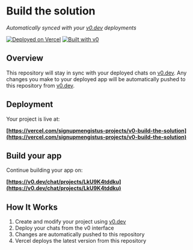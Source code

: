 # Build the solution

*Automatically synced with your [v0.dev](https://v0.dev) deployments*

[![Deployed on Vercel](https://img.shields.io/badge/Deployed%20on-Vercel-black?style=for-the-badge&logo=vercel)](https://vercel.com/signupmengistus-projects/v0-build-the-solution)
[![Built with v0](https://img.shields.io/badge/Built%20with-v0.dev-black?style=for-the-badge)](https://v0.dev/chat/projects/LkU9K4tddku)

## Overview

This repository will stay in sync with your deployed chats on [v0.dev](https://v0.dev).
Any changes you make to your deployed app will be automatically pushed to this repository from [v0.dev](https://v0.dev).

## Deployment

Your project is live at:

**[https://vercel.com/signupmengistus-projects/v0-build-the-solution](https://vercel.com/signupmengistus-projects/v0-build-the-solution)**

## Build your app

Continue building your app on:

**[https://v0.dev/chat/projects/LkU9K4tddku](https://v0.dev/chat/projects/LkU9K4tddku)**

## How It Works

1. Create and modify your project using [v0.dev](https://v0.dev)
2. Deploy your chats from the v0 interface
3. Changes are automatically pushed to this repository
4. Vercel deploys the latest version from this repository

